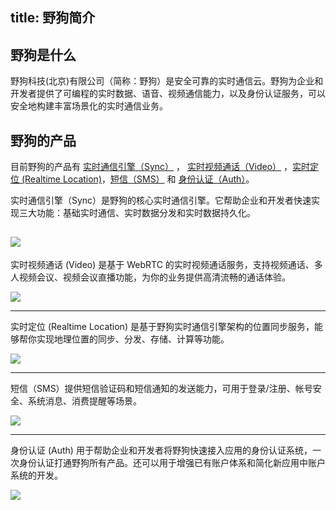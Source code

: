 
title:  野狗简介
---
<h2 id='野狗是什么' class="article-heading top-heading">野狗是什么</h2>

 野狗科技(北京)有限公司（简称：野狗）是安全可靠的实时通信云。野狗为企业和开发者提供了可编程的实时数据、语音、视频通信能力，以及身份认证服务，可以安全地构建丰富场景化的实时通信业务。


## 野狗的产品
目前野狗的产品有 [实时通信引擎（Sync）](/sync/Web/index.html) ， [实时视频通话（Video）](/video/Web/index.html) ，[实时定位 (Realtime Location)](/location/Web/index.html)，[短信（SMS）](/sms/index.html) 和 [身份认证（Auth）](/auth/Web/index.html)。


实时通信引擎（Sync）是野狗的核心实时通信引擎。它帮助企业和开发者快速实现三大功能：基础实时通信、实时数据分发和实时数据持久化。

![](/images/introduction.jpg)
---

实时视频通话 (Video) 是基于 WebRTC 的实时视频通话服务，支持视频通话、多人视频会议、视频会议直播功能，为你的业务提供高清流畅的通话体验。

![](/images/videointro.jpg)

---

实时定位 (Realtime Location) 是基于野狗实时通信引擎架构的位置同步服务，能够帮你实现地理位置的同步、分发、存储、计算等功能。

![](/images/wilddoglocation.png)

---

短信（SMS）提供短信验证码和短信通知的发送能力，可用于登录/注册、帐号安全、系统消息、消费提醒等场景。

![](/images/wilddogsms.png)

---

身份认证 (Auth) 用于帮助企业和开发者将野狗快速接入应用的身份认证系统，一次身份认证打通野狗所有产品。还可以用于增强已有账户体系和简化新应用中账户系统的开发。

![](/images/wilddogauth.jpg)




